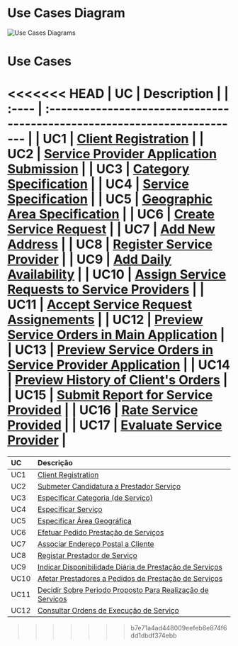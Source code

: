 # Use Cases Diagram

![Use Cases Diagrams](UseCases/DUC.png)

# Use Cases
<<<<<<< HEAD
|    UC | Description                                                                                          |
| :---- | :------------------------------------------------------------------------                            |
|   UC1 | [Client Registration](UseCases/UC1_ClientRegistration.md)                                            |
|   UC2 | [Service Provider Application Submission](UseCases/UC2_ServiceProviderApplicationSubmission.md)      |
|   UC3 | [Category Specification](UseCases/UC3_CategorySpecification.md)                                      |
|   UC4 | [Service Specification](UseCases/UC4_ServiceSpecification.md)                                        |
|   UC5 | [Geographic Area Specification](UseCases/UC5_GeographicAreaSpecification.md)                         |
|   UC6 | [Create Service Request](UseCases/UC6_CreateServiceRequest.md)                                       |
|   UC7 | [Add New Address](UseCases/UC7_AddNewAddress.md)                                                     |
|   UC8 | [Register Service Provider](UseCases/UC8_RegisterServiceProvider.md)                                 |
|   UC9 | [Add Daily Availability](UseCases/UC9_AddDailyAvailability.md)                                       |
|  UC10 | [Assign Service Requests to Service Providers](UseCases/UC10_AssignServiceRequests.md)               |
|  UC11 | [Accept Service Request Assignements](UseCases/UC11_AcceptServiceRequestAssignements.md)             |
|  UC12 | [Preview Service Orders in Main Application](UseCases/UC12_PreviewServiceOrdersMainApp.md)           |
|  UC13 | [Preview Service Orders in Service Provider Application](UseCases/UC12_PreviewServiceOrdersSPApp.md) |
|  UC14 | [Preview History of Client's Orders](UseCases/UC12_PreviewClientOrdersHistory.md)                    |
|  UC15 | [Submit Report for Service Provided](UseCases/UC12_SubmitReportForServiceProvided.md)                |
|  UC16 | [Rate Service Provided](UseCases/UC12_RateServiceProvided.md)                                        |
|  UC17 | [Evaluate Service Provider](UseCases/UC12_EvaluateServiceProvider.md)                                |
=======
| UC    | Descrição                                                                                                  |
| :---- | :------------------------------------------------------------------------                                  |
| UC1   | [Client Registration](CasosUso/UC1_ClientRegistration.md)                                      |
| UC2   | [Submeter Candidatura a Prestador Serviço](CasosUso/UC2_SubmeterCandidaturaPrestadorServico.md)            |
| UC3   | [Especificar Categoria (de Serviço)](CasosUso/UC3_EspecificarCategoria.md)                                 |
| UC4   | [Especificar Serviço](CasosUso/UC4_EspecificarServico.md)                                                  |
| UC5   | [Especificar Área Geográfica](CasosUso/UC5_EspecificarAreaGeografica.md)                                   |
| UC6   | [Efetuar Pedido Prestação de Serviços](CasosUso/UC6_EfetuarPedidoPrestacaoServicos.md)                     |
| UC7   | [Associar Endereço Postal a Cliente](CasosUso/UC7_AssociarEnderecoPostal.md)                               |
| UC8   | [Registar Prestador de Serviço](CasosUso/UC8_RegistarPrestadorServiço.md)                                  |
| UC9   | [Indicar Disponibilidade Diária de Prestação de Serviços](CasosUso/UC9_IndicarDisponibilidadeDiaria.md)    |
| UC10  | [Afetar Prestadores a Pedidos de Prestação de Serviços](CasosUso/UC10_AfetarPrestadoresAPedidos.md)        |
| UC11  | [Decidir Sobre Periodo Proposto Para Realização de Serviços](CasosUso/UC11_DecidirSobrePeriodoProposto.md) |
| UC12  | [Consultar Ordens de Execução de Serviço](CasosUso/UC12_ConsultarOrdensDeExecucaoServico.md)               |
>>>>>>> b7e71a4ad448009eefeb6e874f6dd1dbdf374ebb
